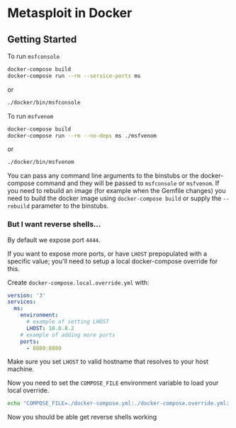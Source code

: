 # Metasploit in Docker
## Getting Started

To run `msfconsole`
```bash
docker-compose build
docker-compose run --rm --service-ports ms
```
or
```bash
./docker/bin/msfconsole
```

To run `msfvenom`
```bash
docker-compose build
docker-compose run --rm --no-deps ms ./msfvenom
```
or
```bash
./docker/bin/msfvenom
```

You can pass any command line arguments to the binstubs or the docker-compose command and they will be passed to `msfconsole` or `msfvenom`. If you need to rebuild an image (for example when the Gemfile changes) you need to build the docker image using `docker-compose build` or supply the `--rebuild` parameter to the binstubs.

### But I want reverse shells...

By default we expose port `4444`.

If you want to expose more ports, or have `LHOST` prepopulated with a specific
value; you'll need to setup a local docker-compose override for this.

Create `docker-compose.local.override.yml` with:
```yml
version: '3'
services:
  ms:
    environment:
      # example of setting LHOST
      LHOST: 10.0.8.2
    # example of adding more ports
    ports:
      - 8080:8080
```

Make sure you set `LHOST` to valid hostname that resolves to your host machine.

Now you need to set the `COMPOSE_FILE` environment variable to load your local
override.

```bash
echo "COMPOSE_FILE=./docker-compose.yml:./docker-compose.override.yml:./docker-compose.local.override.yml" >> .env
```
Now you should be able get reverse shells working
